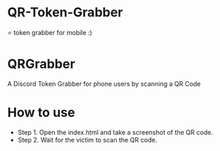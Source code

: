 # QR-Token-Grabber
⭐ token grabber for mobile :)

# QRGrabber
A Discord Token Grabber for phone users by scanning a QR Code

# How to use
* Step 1. Open the index.html and take a screenshot of the QR code.
* Step 2. Wait for the victim to scan the QR code.
